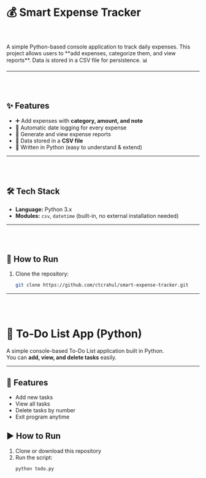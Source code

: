 
# 💰 Smart Expense Tracker

<br>
</br>
A simple Python-based console application to track daily expenses.  
This project allows users to **add expenses, categorize them, and view reports**.  
Data is stored in a CSV file for persistence. 📊




---
<br>

</br>


## ✨ Features
- ➕ Add expenses with **category, amount, and note**  
- 📅 Automatic date logging for every expense  
- 📑 Generate and view expense reports  
- 💾 Data stored in a **CSV file**  
- 🐍 Written in Python (easy to understand & extend)

---

<br>

</br>


## 🛠️ Tech Stack
- **Language:** Python 3.x  
- **Modules:** `csv`, `datetime` (built-in, no external installation needed)

---
<br>

</br>

## 🚀 How to Run
1. Clone the repository:
   ```bash
   git clone https://github.com/ctcrahul/smart-expense-tracker.git
---


<br>

</br>





# 📝 To-Do List App (Python)

A simple console-based To-Do List application built in Python.  
You can **add, view, and delete tasks** easily.

---

## 🚀 Features
- Add new tasks  
- View all tasks  
- Delete tasks by number  
- Exit program anytime  

## ▶️ How to Run
1. Clone or download this repository  
2. Run the script:
   ```bash
   python todo.py
   
